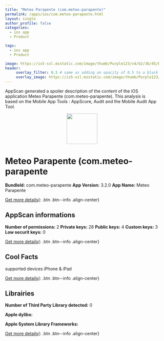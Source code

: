 ```yaml
---
title: "Meteo Parapente (com.meteo-parapente)"
permalink: /apps/ios/com.meteo-parapente.html
layout: single
author_profile: false
categories: 
  - ios app 
  - Product 

tags: 
  - ios app 
  - Product 

image: https://is5-ssl.mzstatic.com/image/thumb/Purple123/v4/b2/36/45/b236454b-de0e-39b8-73ee-51297f63a678/pr_source.png/512x512bb.jpg
header: 
     overlay_filter: 0.5 # same as adding an opacity of 0.5 to a black background
     overlay_image: https://is5-ssl.mzstatic.com/image/thumb/Purple123/v4/b2/36/45/b236454b-de0e-39b8-73ee-51297f63a678/pr_source.png/512x512bb.jpg
---
```

AppScan generated a spoiler description of the content of the iOS application Meteo Parapente (com.meteo-parapente). This analysis is based on the Mobile App Tools : AppScore, Audit and the Mobile Audit App Tool.

  
  
<div style="text-align: center;"><img src="https://is5-ssl.mzstatic.com/image/thumb/Purple123/v4/b2/36/45/b236454b-de0e-39b8-73ee-51297f63a678/pr_source.png/512x512bb.jpg" width="100" height="100"></div>  
  
# Meteo Parapente (com.meteo-parapente

**BundleId:** com.meteo-parapente
**App Version:** 3.2.0
**App Name:** Meteo Parapente


[Get more details](/pricing.html){: .btn .btn--info .align-center}  
  
## AppScan informations 

**Number of permissions:** 2
**Private keys:** 28
**Public keys:** 4
**Custom keys:** 3
**Low securit keys:** 0
  
[Get more details](/pricing.html){: .btn .btn--info .align-center}

## Cool Facts

supported devices iPhone & iPad
  
[Get more details](/pricing.html){: .btn .btn--info .align-center}

## Librairies 
**Number of Third Party Library detected:** 0

**Apple dylibs:**


**Apple System Library Frameworks:**


  
[Get more details](/pricing.html){: .btn .btn--info .align-center}

